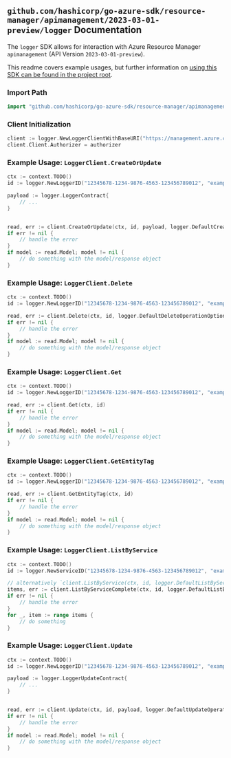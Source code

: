 
## `github.com/hashicorp/go-azure-sdk/resource-manager/apimanagement/2023-03-01-preview/logger` Documentation

The `logger` SDK allows for interaction with Azure Resource Manager `apimanagement` (API Version `2023-03-01-preview`).

This readme covers example usages, but further information on [using this SDK can be found in the project root](https://github.com/hashicorp/go-azure-sdk/tree/main/docs).

### Import Path

```go
import "github.com/hashicorp/go-azure-sdk/resource-manager/apimanagement/2023-03-01-preview/logger"
```


### Client Initialization

```go
client := logger.NewLoggerClientWithBaseURI("https://management.azure.com")
client.Client.Authorizer = authorizer
```


### Example Usage: `LoggerClient.CreateOrUpdate`

```go
ctx := context.TODO()
id := logger.NewLoggerID("12345678-1234-9876-4563-123456789012", "example-resource-group", "serviceName", "loggerId")

payload := logger.LoggerContract{
	// ...
}


read, err := client.CreateOrUpdate(ctx, id, payload, logger.DefaultCreateOrUpdateOperationOptions())
if err != nil {
	// handle the error
}
if model := read.Model; model != nil {
	// do something with the model/response object
}
```


### Example Usage: `LoggerClient.Delete`

```go
ctx := context.TODO()
id := logger.NewLoggerID("12345678-1234-9876-4563-123456789012", "example-resource-group", "serviceName", "loggerId")

read, err := client.Delete(ctx, id, logger.DefaultDeleteOperationOptions())
if err != nil {
	// handle the error
}
if model := read.Model; model != nil {
	// do something with the model/response object
}
```


### Example Usage: `LoggerClient.Get`

```go
ctx := context.TODO()
id := logger.NewLoggerID("12345678-1234-9876-4563-123456789012", "example-resource-group", "serviceName", "loggerId")

read, err := client.Get(ctx, id)
if err != nil {
	// handle the error
}
if model := read.Model; model != nil {
	// do something with the model/response object
}
```


### Example Usage: `LoggerClient.GetEntityTag`

```go
ctx := context.TODO()
id := logger.NewLoggerID("12345678-1234-9876-4563-123456789012", "example-resource-group", "serviceName", "loggerId")

read, err := client.GetEntityTag(ctx, id)
if err != nil {
	// handle the error
}
if model := read.Model; model != nil {
	// do something with the model/response object
}
```


### Example Usage: `LoggerClient.ListByService`

```go
ctx := context.TODO()
id := logger.NewServiceID("12345678-1234-9876-4563-123456789012", "example-resource-group", "serviceName")

// alternatively `client.ListByService(ctx, id, logger.DefaultListByServiceOperationOptions())` can be used to do batched pagination
items, err := client.ListByServiceComplete(ctx, id, logger.DefaultListByServiceOperationOptions())
if err != nil {
	// handle the error
}
for _, item := range items {
	// do something
}
```


### Example Usage: `LoggerClient.Update`

```go
ctx := context.TODO()
id := logger.NewLoggerID("12345678-1234-9876-4563-123456789012", "example-resource-group", "serviceName", "loggerId")

payload := logger.LoggerUpdateContract{
	// ...
}


read, err := client.Update(ctx, id, payload, logger.DefaultUpdateOperationOptions())
if err != nil {
	// handle the error
}
if model := read.Model; model != nil {
	// do something with the model/response object
}
```
